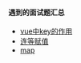 #### 遇到的面试题汇总
+ [vue中key的作用](./doc/2019-04-16.md)
+ [连等赋值](./doc/2019-04-17.md)
+ [map](./doc/2019-04-18.md)